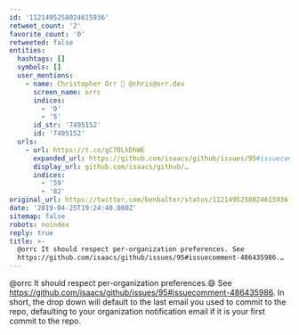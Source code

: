 ```yaml
---
id: '1121495258024615936'
retweet_count: '2'
favorite_count: '0'
retweeted: false
entities:
  hashtags: []
  symbols: []
  user_mentions:
    - name: Christopher Orr 🦣 @chris@orr.dev
      screen_name: orrc
      indices:
        - '0'
        - '5'
      id_str: '7495152'
      id: '7495152'
  urls:
    - url: https://t.co/gC7OLkDhWE
      expanded_url: https://github.com/isaacs/github/issues/95#issuecomment-486435986
      display_url: github.com/isaacs/github/…
      indices:
        - '59'
        - '82'
original_url: https://twitter.com/benbalter/status/1121495258024615936
date: '2019-04-25T19:24:40.000Z'
sitemap: false
robots: noindex
reply: true
title: >-
  @orrc It should respect per-organization preferences. See
  https://github.com/isaacs/github/issues/95#issuecomment-486435986.…
---
```


@orrc It should respect per-organization preferences.😄 See https://github.com/isaacs/github/issues/95#issuecomment-486435986. In short, the drop down will default to the last email you used to commit to the repo, defaulting to your organization notification email if it is your first commit to the repo.
